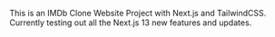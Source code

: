 This is an IMDb Clone Website Project with Next.js and TailwindCSS. 
Currently testing out all the Next.js 13 new features and updates.
